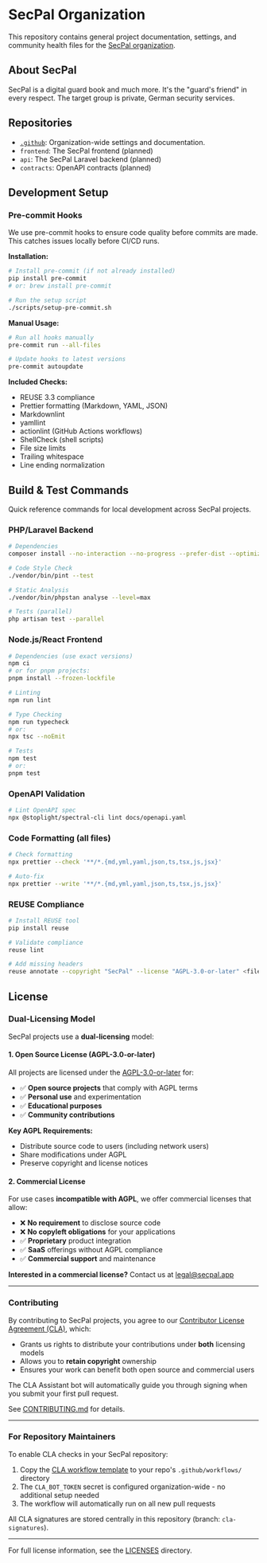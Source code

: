 <!--
SPDX-FileCopyrightText: 2025 SecPal
SPDX-License-Identifier: AGPL-3.0-or-later
-->

# SecPal Organization

This repository contains general project documentation, settings, and community health files for the [SecPal organization](https://github.com/SecPal).

## About SecPal

SecPal is a digital guard book and much more. It's the "guard's friend" in every respect. The target group is private, German security services.

## Repositories

- [`.github`](https://github.com/SecPal/.github): Organization-wide settings and documentation.
- `frontend`: The SecPal frontend (planned)
- `api`: The SecPal Laravel backend (planned)
- `contracts`: OpenAPI contracts (planned)

## Development Setup

### Pre-commit Hooks

We use pre-commit hooks to ensure code quality before commits are made. This catches issues locally before CI/CD runs.

**Installation:**

```bash
# Install pre-commit (if not already installed)
pip install pre-commit
# or: brew install pre-commit

# Run the setup script
./scripts/setup-pre-commit.sh
```

**Manual Usage:**

```bash
# Run all hooks manually
pre-commit run --all-files

# Update hooks to latest versions
pre-commit autoupdate
```

**Included Checks:**

- REUSE 3.3 compliance
- Prettier formatting (Markdown, YAML, JSON)
- Markdownlint
- yamllint
- actionlint (GitHub Actions workflows)
- ShellCheck (shell scripts)
- File size limits
- Trailing whitespace
- Line ending normalization

## Build & Test Commands

Quick reference commands for local development across SecPal projects.

### PHP/Laravel Backend

```bash
# Dependencies
composer install --no-interaction --no-progress --prefer-dist --optimize-autoloader

# Code Style Check
./vendor/bin/pint --test

# Static Analysis
./vendor/bin/phpstan analyse --level=max

# Tests (parallel)
php artisan test --parallel
```

### Node.js/React Frontend

```bash
# Dependencies (use exact versions)
npm ci
# or for pnpm projects:
pnpm install --frozen-lockfile

# Linting
npm run lint

# Type Checking
npm run typecheck
# or:
npx tsc --noEmit

# Tests
npm test
# or:
pnpm test
```

### OpenAPI Validation

```bash
# Lint OpenAPI spec
npx @stoplight/spectral-cli lint docs/openapi.yaml
```

### Code Formatting (all files)

```bash
# Check formatting
npx prettier --check '**/*.{md,yml,yaml,json,ts,tsx,js,jsx}'

# Auto-fix
npx prettier --write '**/*.{md,yml,yaml,json,ts,tsx,js,jsx}'
```

### REUSE Compliance

```bash
# Install REUSE tool
pip install reuse

# Validate compliance
reuse lint

# Add missing headers
reuse annotate --copyright "SecPal" --license "AGPL-3.0-or-later" <file>
```

## License

### Dual-Licensing Model

SecPal projects use a **dual-licensing** model:

#### 1. Open Source License (AGPL-3.0-or-later)

All projects are licensed under the [AGPL-3.0-or-later](LICENSES/AGPL-3.0-or-later.txt) for:

- ✅ **Open source projects** that comply with AGPL terms
- ✅ **Personal use** and experimentation
- ✅ **Educational purposes**
- ✅ **Community contributions**

**Key AGPL Requirements:**

- Distribute source code to users (including network users)
- Share modifications under AGPL
- Preserve copyright and license notices

#### 2. Commercial License

For use cases **incompatible with AGPL**, we offer commercial licenses that allow:

- ❌ **No requirement** to disclose source code
- ❌ **No copyleft obligations** for your applications
- ✅ **Proprietary** product integration
- ✅ **SaaS** offerings without AGPL compliance
- ✅ **Commercial support** and maintenance

**Interested in a commercial license?** Contact us at [legal@secpal.app](mailto:legal@secpal.app)

---

### Contributing

By contributing to SecPal projects, you agree to our [Contributor License Agreement (CLA)](CLA.md), which:

- Grants us rights to distribute your contributions under **both** licensing models
- Allows you to **retain copyright** ownership
- Ensures your work can benefit both open source and commercial users

The CLA Assistant bot will automatically guide you through signing when you submit your first pull request.

See [CONTRIBUTING.md](CONTRIBUTING.md) for details.

---

### For Repository Maintainers

To enable CLA checks in your SecPal repository:

1. Copy the [CLA workflow template](workflow-templates/cla.yml) to your repo's `.github/workflows/` directory
2. The `CLA_BOT_TOKEN` secret is configured organization-wide - no additional setup needed
3. The workflow will automatically run on all new pull requests

All CLA signatures are stored centrally in this repository (branch: `cla-signatures`).

---

For full license information, see the [LICENSES](LICENSES/) directory.
